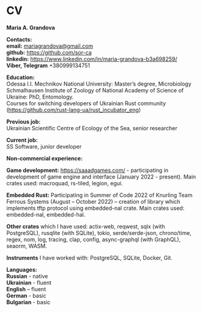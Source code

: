 # CV
**Maria A. Grandova** 

**Contacts:**   
**email:** mariagrandova@gmail.com  
**github:** https://github.com/sor-ca  
**linkedin:** https://www.linkedin.com/in/maria-grandova-b3a698259/  
**Viber, Telegram** +380999134751  

**Education:**  
Odessa I.I. Mechnikov National University: Master’s degree, Microbiology  
Schmalhausen Institute of Zoology of National Academy of Science of Ukraine: PhD, Entomology.  
Courses for switching developers of Ukrainian Rust community (https://github.com/rust-lang-ua/rust_incubator_eng)  

**Previous job:**  
Ukrainian Scientific Centre of Ecology of the Sea, senior researcher  

**Current job:**  
SS Software, junior developer  

**Non-commercial experience:**

**Game development:** https://saaadgames.com/ - participating in development of game engine and interface (January 2022 - present). Main crates used:  macroquad, rs-tiled, legion, egui.  

**Embedded Rust:** Participating in Summer of Code 2022 of Knurling Team Ferrous Systems (August – October 2022) – creation of library which implements tftp protocol using embedded-nal crate. Main crates used: embedded-nal, embedded-hal.  

**Other crates** which I have used: actix-web, reqwest, sqlx (with PostgreSQL), rusqlite (with SQLite), tokio, serde/serde-json, chrono/time, regex, nom, log, tracing, clap, config, async-graphql (with GraphQL), seaorm, WASM.  

**Instruments** I have worked with: PostgreSQL, SQLite, Docker, Git.  

**Languages:**   
**Russian** - native   
**Ukrainian** - fluent   
**English** – fluent  
**German** - basic  
**Bulgarian** - basic  
